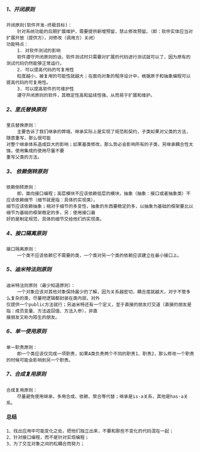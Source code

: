 ##### 1、开闭原则
```text
开闭原则(软件开发-终极目标)：
    针对系统功能的后期扩展维护，需要提供新增预留，禁止修改预留。（即：软件实体应当对扩展开放（提供方），对修改（调用方）关闭）
功能特点：
    1. 对软件测试的影响
    软件遵守开闭原则的话，软件测试时只需要对扩展的代码进行测试就可以了，因为原有的测试代码仍然能够正常运行。
    2. 可以提高代码的可复用性
    粒度越小，被复用的可能性就越大；在面向对象的程序设计中，根据原子和抽象编程可以提高代码的可复用性。
    3. 可以提高软件的可维护性
    遵守开闭原则的软件，其稳定性高和延续性强，从而易于扩展和维护。
```
##### 2、里氏替换原则
```text
里氏替换原则：
    主要告诉了我们继承的弊端，继承实际上是实现了规范和契约，子类如果对父类的方法，随意重写，那么很可能
对整个继承体系造成巨大的影响；如果基类修改，那么势必会影响所有的子类，另继承耦合性太强，使用集成的使用尽量不要
重写父类的方法。

```
##### 3、 依赖倒转原则
```text
依赖倒转原则：
    即，面向接口编程；高层模块不应该依赖低层的模块，抽象（抽象：接口或者抽象类）不应该依赖细节（细节就是指：具体的实现类），
细节应该依赖抽象；相对于细节的多变性，抽象的东西要稳定的多，以抽象为基础的框架要比以细节为基础的框架稳定的多，另：使用接口最
好的是制定规范，具体的细节交给他们的实现类。

```
##### 4、接口隔离原则
```text
接口隔离原则：
    一个类不应该依赖它不需要的类，一个类对另一个类的依赖应该建立在最小接口上。

```
##### 5、迪米特法则原则
```text
迪米特法则原则（最少知道原则）：
    一个对象应该对其他对象保持最少的了解，因为关系越密切，耦合度就越大，对于不管多么复杂的类，尽量吧逻辑都封装在类内部，对外
仅提供一个public方法就行；另迪米特还有一个定义，至于直接的朋友打交道（直接的朋友是指：成员变量、方法返回值、方法入参），非直
接朋友又称为陌生的朋友。

```
##### 6、单一使用原则
```text
单一职责原则：
    即一个类应该仅完成一项职责，如果A类负责两个不同的职责1、职责2，那么修改一个职责的时候可能会影响到另一个职责。

```
##### 7、合成复用原则
```text
合成复用原则：
    尽量避免使用继承，多用合成、依赖、聚合等代替；继承是is-a关系，其他是has-a关系。

```

#### 总结
```text
1、找出应用中可能变化之处，把他们独立出来，不要和那些不变化的代码混在一起；
2、针对接口编程，而不是针对实现编程；
3、为了交互对象之间的松耦合而努力；

```